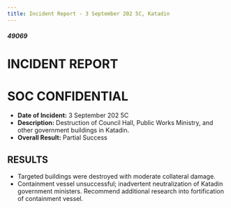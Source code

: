 ```yaml
---
title: Incident Report - 3 September 202 5C, Katadin
---
```

##### 49069

# INCIDENT REPORT

# SOC CONFIDENTIAL

- **Date of Incident:** 3 September 202 5C
- **Description:** Destruction of Council Hall, Public Works Ministry, and other government buildings in Katadin.
- **Overall Result:** Partial Success

## RESULTS
- Targeted buildings were destroyed with moderate collateral damage.
- Containment vessel unsuccessful; inadvertent neutralization of Katadin government ministers. Recommend additional research into fortification of containment vessel.